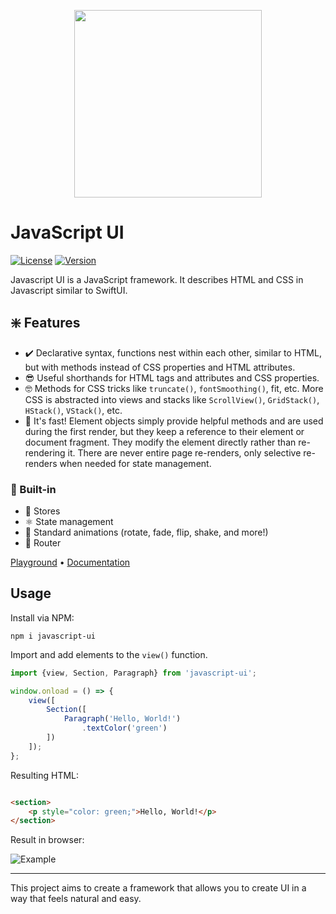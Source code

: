 <p align=center>
	<img src="https://i.imgur.com/HnRViVq.png" width="300"/>
</p>

# JavaScript UI

[![License](https://img.shields.io/github/license/electrikmilk/javascript-ui)](https://github.com/electrikmilk/javascript-ui/blob/main/LICENSE)
[![Version](https://img.shields.io/npm/v/javascript-ui)](https://www.npmjs.com/package/javascript-ui)

Javascript UI is a JavaScript framework. It describes HTML and CSS in Javascript similar to SwiftUI.

## ❇️ Features

- ✔️ Declarative syntax, functions nest within each other, similar to HTML, but with methods instead of CSS properties
  and HTML attributes.
- 😎 Useful shorthands for HTML tags and attributes and CSS properties.
- 🤓 Methods for CSS tricks like `truncate()`, `fontSmoothing()`, fit, etc. More CSS is abstracted into views and
  stacks like `ScrollView()`, `GridStack()`, `HStack()`, `VStack()`, etc.
- 🐰 It's fast! Element objects simply provide helpful methods and are used during the first render, but they keep a
  reference to their element or document fragment. They modify the element directly rather than re-rendering it. There
  are never entire page re-renders, only selective re-renders when needed for state management.

### 🔧 Built-in

- 💾 Stores
- ⚛️ State management
- 🦋 Standard animations (rotate, fade, flip, shake, and more!)
- 🧭 Router

[Playground](https://codepen.io/internetgho5t/pen/ZExgBbm)
&bull; [Documentation](https://github.com/electrikmilk/jsUI/wiki)

## Usage

Install via NPM:

```console
npm i javascript-ui
```

Import and add elements to the `view()` function.

```javascript
import {view, Section, Paragraph} from 'javascript-ui';

window.onload = () => {
    view([
        Section([
            Paragraph('Hello, World!')
                .textColor('green')
        ])
    ]);
};
```

Resulting HTML:

```html

<section>
    <p style="color: green;">Hello, World!</p>
</section>
```

Result in browser:

![Example](https://i.imgur.com/8MgKcE4.png)

---

This project aims to create a framework that allows you to create UI in a way that feels natural and easy.
